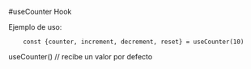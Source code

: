 #useCounter Hook

Ejemplo de uso:

```
    const {counter, increment, decrement, reset} = useCounter(10)

```

useCounter() // recibe un valor por defecto

